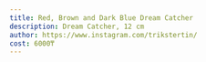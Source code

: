```yaml
---
title: Red, Brown and Dark Blue Dream Catcher
description: Dream Catcher, 12 cm
author: https://www.instagram.com/trikstertin/
cost: 6000₸
---
```

